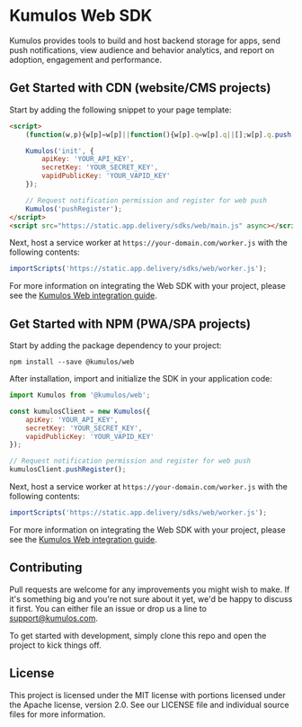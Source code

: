 # Kumulos Web SDK

Kumulos provides tools to build and host backend storage for apps, send push notifications, view audience and behavior analytics, and report on adoption, engagement and performance.

## Get Started with CDN (website/CMS projects)

Start by adding the following snippet to your page template:

```html
<script>
    (function(w,p){w[p]=w[p]||function(){w[p].q=w[p].q||[];w[p].q.push(arguments)}})(window,"Kumulos");

    Kumulos('init', {
        apiKey: 'YOUR_API_KEY',
        secretKey: 'YOUR_SECRET_KEY',
        vapidPublicKey: 'YOUR_VAPID_KEY'
    });

    // Request notification permission and register for web push
    Kumulos('pushRegister');
</script>
<script src="https://static.app.delivery/sdks/web/main.js" async></script>
```

Next, host a service worker at `https://your-domain.com/worker.js` with the following contents:

```javascript
importScripts('https://static.app.delivery/sdks/web/worker.js');
```

For more information on integrating the Web SDK with your project, please see the [Kumulos Web integration guide](https://docs.kumulos.com/integration/web).

## Get Started with NPM (PWA/SPA projects)

Start by adding the package dependency to your project:

```
npm install --save @kumulos/web
```

After installation, import and initialize the SDK in your application code:

```javascript
import Kumulos from '@kumulos/web';

const kumulosClient = new Kumulos({
    apiKey: 'YOUR_API_KEY',
    secretKey: 'YOUR_SECRET_KEY',
    vapidPublicKey: 'YOUR_VAPID_KEY'
});

// Request notification permission and register for web push
kumulosClient.pushRegister();
```

Next, host a service worker at `https://your-domain.com/worker.js` with the following contents:

```javascript
importScripts('https://static.app.delivery/sdks/web/worker.js');
```

For more information on integrating the Web SDK with your project, please see the [Kumulos Web integration guide](https://docs.kumulos.com/integration/web).

## Contributing

Pull requests are welcome for any improvements you might wish to make. If it's something big and you're not sure about it yet, we'd be happy to discuss it first. You can either file an issue or drop us a line to [support@kumulos.com](mailto:support@kumulos.com).

To get started with development, simply clone this repo and open the project to kick things off.

## License

This project is licensed under the MIT license with portions licensed under the Apache license, version 2.0. See our LICENSE file and individual source files for more information.
